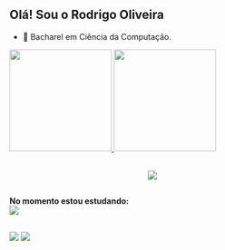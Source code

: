 ## Olá! **Sou o Rodrigo Oliveira** 

- 🌱 Bacharel em Ciência da Computação.

<div>
  <a href="https://github.com/Rodrigoo-Oliveira">
  <img height="180em" src="https://github-readme-stats.vercel.app/api?username=Rodrigoo-Oliveira&show_icons=true&theme=dark&include_all_commits=true&count_private=true"/>
  <img height="180em" src="https://github-readme-stats.vercel.app/api/top-langs/?username=Rodrigoo-Oliveira&layout=compact&langs_count=7&theme=dark"/>
</div>
 
  <p align="center"><br>
  <a href="https://skillicons.dev">
    <img src="https://skillicons.dev/icons?i=html,css,js," />
  </a>
</p>


##

<p><b>No momento estou estudando:</b><br>
 <img src="https://skillicons.dev/icons?i=php" align="center">
<p>

##
 
<div>
  <a href="https://www.linkedin.com/in/rodrigo-oliveira-22a6b51a0/" target="_blank"><img src="https://img.shields.io/badge/-LinkedIn-%230077B5?style=for-the-badge&logo=linkedin&logoColor=white" target="_blank"></a> 
  <a href="https://www.instagram.com/_rodrigoo_oliveira/" target="_blank"><img src="https://img.shields.io/badge/-Instagram-%23E4405F?style=for-the-badge&logo=instagram&logoColor=white" target="_blank"></a>
</div>
 
 
